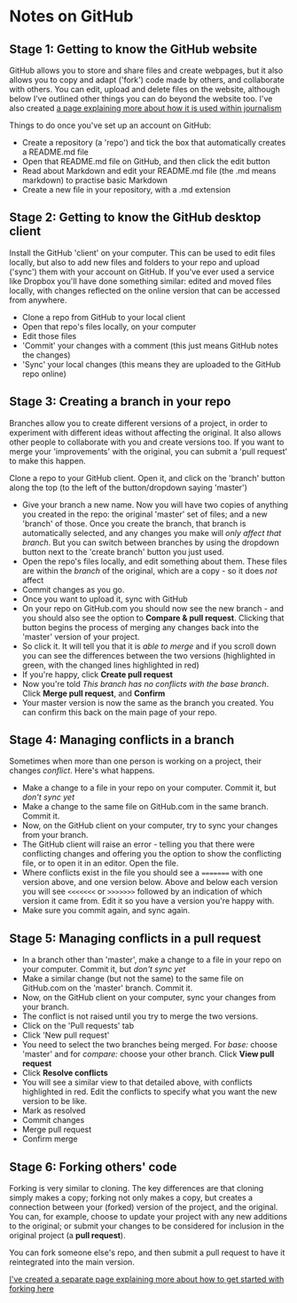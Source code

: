 # Notes on GitHub

## Stage 1: Getting to know the GitHub website

GitHub allows you to store and share files and create webpages, but it also allows you to copy and adapt ('fork') code made by others, and collaborate with others. You can edit, upload and delete files on the website, although below I've outlined other things you can do beyond the website too. I've also created [a page explaining more about how it is used within journalism](https://github.com/paulbradshaw/introtogithub/blob/master/github_in_journalism.md)

Things to do once you've set up an account on GitHub:

* Create a repository (a 'repo') and tick the box that automatically creates a README.md file
* Open that README.md file on GitHub, and then click the edit button
* Read about Markdown and edit your README.md file (the .md means markdown) to practise basic Markdown
* Create a new file in your repository, with a .md extension

## Stage 2: Getting to know the GitHub desktop client

Install the GitHub 'client' on your computer. This can be used to edit files locally, but also to add new files and folders to your repo and upload ('sync') them with your account on GitHub. If you've ever used a service like Dropbox you'll have done something similar: edited and moved files locally, with changes reflected on the online version that can be accessed from anywhere.

* Clone a repo from GitHub to your local client
* Open that repo's files locally, on your computer
* Edit those files
* 'Commit' your changes with a comment (this just means GitHub notes the changes)
* 'Sync' your local changes (this means they are uploaded to the GitHub repo online)

## Stage 3: Creating a branch in your repo

Branches allow you to create different versions of a project, in order to experiment with different ideas without affecting the original. It also allows other people to collaborate with you and create versions too. If you want to merge your 'improvements' with the original, you can submit a 'pull request' to make this happen.

Clone a repo to your GitHub client. Open it, and click on the 'branch' button along the top (to the left of the button/dropdown saying 'master')

* Give your branch a new name. Now you will have two copies of anything you created in the repo: the original 'master' set of files; and a new 'branch' of those. Once you create the branch, that branch is automatically selected, and any changes you make will *only affect that branch*. But you can switch between branches by using the dropdown button next to the 'create branch' button you just used.
* Open the repo's files locally, and edit something about them. These files are within the *branch* of the original, which are a copy - so it does *not* affect
* Commit changes as you go.
* Once you want to upload it, sync with GitHub
* On your repo on GitHub.com you should now see the new branch - and you should also see the option to **Compare & pull request**. Clicking that button begins the process of merging any changes back into the 'master' version of your project.
* So click it. It will tell you that it is *able to merge* and if you scroll down you can see the differences between the two versions (highlighted in green, with the changed lines highlighted in red)
* If you're happy, click **Create pull request**
* Now you're told *This branch has no conflicts with the base branch*. Click **Merge pull request**, and **Confirm**
* Your master version is now the same as the branch you created. You can confirm this back on the main page of your repo.

## Stage 4: Managing conflicts in a branch

Sometimes when more than one person is working on a project, their changes *conflict*. Here's what happens.

* Make a change to a file in your repo on your computer. Commit it, but *don't sync yet*
* Make a change to the same file on GitHub.com in the same branch. Commit it.
* Now, on the GitHub client on your computer, try to sync your changes from your branch.
* The GitHub client will raise an error - telling you that there were conflicting changes and offering you the option to show the conflicting file, or to open it in an editor. Open the file.
* Where conflicts exist in the file you should see a `=======` with one version above, and one version below. Above and below each version you will see `<<<<<<<` or `>>>>>>>` followed by an indication of which version it came from. Edit it so you have a version you're happy with.
* Make sure you commit again, and sync again.


## Stage 5: Managing conflicts in a pull request

* In a branch other than 'master', make a change to a file in your repo on your computer. Commit it, but *don't sync yet*
* Make a similar change (but not the same) to the same file on GitHub.com on the 'master' branch. Commit it.
* Now, on the GitHub client on your computer, sync your changes from your branch.
* The conflict is not raised until you try to merge the two versions.
* Click on the 'Pull requests' tab
* Click 'New pull request'
* You need to select the two branches being merged. For *base:* choose 'master' and for *compare:* choose your other branch. Click **View pull request**
* Click **Resolve conflicts**
* You will see a similar view to that detailed above, with conflicts highlighted in red. Edit the conflicts to specify what you want the new version to be like.
* Mark as resolved
* Commit changes
* Merge pull request
* Confirm merge

## Stage 6: Forking others' code

Forking is very similar to cloning. The key differences are that cloning simply makes a copy; forking not only makes a copy, but creates a connection between your (forked) version of the project, and the original. You can, for example, choose to update your project with any new additions to the original; or submit your changes to be considered for inclusion in the original project (a **pull request**).

You can fork someone else's repo, and then submit a pull request to have it reintegrated into the main version.

[I've created a separate page explaining more about how to get started with forking here](https://github.com/paulbradshaw/introtogithub/blob/master/github_forking.md)
